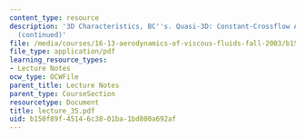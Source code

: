 ```yaml
---
content_type: resource
description: '3D Characteristics, BC''s. Quasi-3D: Constant-Crossflow Approximation
  (continued)'
file: /media/courses/16-13-aerodynamics-of-viscous-fluids-fall-2003/b150f89f45146c3801ba1bd800a692af_lecture_35.pdf
file_type: application/pdf
learning_resource_types:
- Lecture Notes
ocw_type: OCWFile
parent_title: Lecture Notes
parent_type: CourseSection
resourcetype: Document
title: lecture_35.pdf
uid: b150f89f-4514-6c38-01ba-1bd800a692af
---
```

